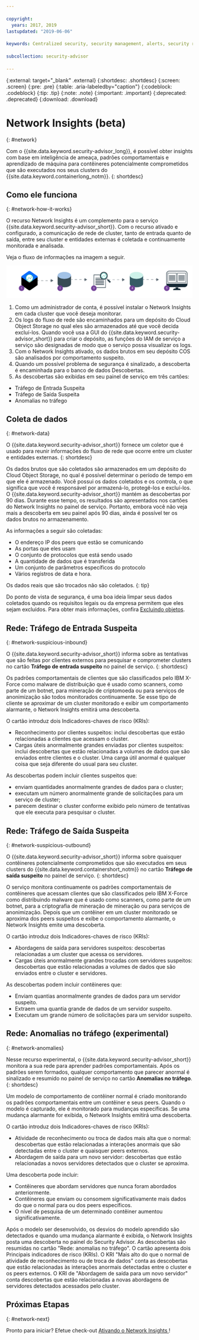 ```yaml
---

copyright:
  years: 2017, 2019
lastupdated: "2019-06-06"

keywords: Centralized security, security management, alerts, security risk, insights, threat detection

subcollection: security-advisor

---
```


{:external: target="_blank" .external}
{:shortdesc: .shortdesc}
{:screen: .screen}
{:pre: .pre}
{:table: .aria-labeledby="caption"}
{:codeblock: .codeblock}
{:tip: .tip}
{:note: .note}
{:important: .important}
{:deprecated: .deprecated}
{:download: .download}


# Network Insights (beta)
{: #network}

Com o {{site.data.keyword.security-advisor_long}}, é possível obter insights com base em inteligência de ameaça, padrões comportamentais e aprendizado de máquina para contêineres potencialmente comprometidos que são executados nos seus clusters do {{site.data.keyword.containerlong_notm}}.
{: shortdesc}


## Como ele funciona
{: #network-how-it-works}

O recurso Network Insights é um complemento para o serviço {{site.data.keyword.security-advisor_short}}. Com o recurso ativado e configurado, a comunicação de rede de cluster, tanto de entrada quanto de saída, entre seu cluster e entidades externas é coletada e continuamente monitorada e analisada.

Veja o fluxo de informações na imagem a seguir.

![Network Insights flow diagram](images/network-insights-flow.png)

1. Como um administrador de conta, é possível instalar o Network Insights em cada cluster que você deseja monitorar.
2. Os logs do fluxo de rede são encaminhados para um depósito do Cloud Object Storage no qual eles são armazenados até que você decida excluí-los. Quando você usa a GUI do {{site.data.keyword.security-advisor_short}} para criar o depósito, as funções do IAM de serviço a serviço são designadas de modo que o serviço possa visualizar os logs.
3. Com o Network Insights ativado, os dados brutos em seu depósito COS são analisados por comportamento suspeito.
4. Quando um possível problema de segurança é sinalizado, a descoberta é encaminhada para o banco de dados Descobertas.
5. As descobertas são exibidas em seu painel de serviço em três cartões:
  * Tráfego de Entrada Suspeita
  * Tráfego de Saída Suspeita
  * Anomalias no tráfego


## Coleta de dados
{: #network-data}

O {{site.data.keyword.security-advisor_short}} fornece um coletor que é usado para reunir informações do fluxo de rede que ocorre entre um cluster e entidades externas.
{: shortdesc}

Os dados brutos que são coletados são armazenados em um depósito do Cloud Object Storage, no qual é possível determinar o período de tempo em que ele é armazenado. Você possui os dados coletados e os controla, o que significa que você é responsável por armazená-lo, protegê-los e excluí-los. O {{site.data.keyword.security-advisor_short}}  mantém as descobertas por 90 dias. Durante esse tempo, os resultados são apresentados nos cartões do Network Insights no painel de serviço. Portanto, embora você não veja mais a descoberta em seu painel após 90 dias, ainda é possível ter os dados brutos no armazenamento.

As informações a seguir são coletadas:

* O endereço IP dos peers que estão se comunicando
* As portas que eles usam
* O conjunto de protocolos que está sendo usado
* A quantidade de dados que é transferida
* Um conjunto de parâmetros específicos do protocolo
* Vários registros de data e hora.

Os dados reais que são trocados não são coletados.
{: tip}

Do ponto de vista de segurança, é uma boa ideia limpar seus dados coletados quando os requisitos legais ou da empresa permitem que eles sejam excluídos. Para obter mais informações, confira [Excluindo objetos](/docs/services/cloud-object-storage/info?topic=cloud-object-storage-security#deletion).


## Rede: Tráfego de Entrada Suspeita
{: #network-suspicious-inbound}

O {{site.data.keyword.security-advisor_short}} informa sobre as tentativas que são feitas por clientes externos para pesquisar e comprometer clusters no cartão **Tráfego de entrada suspeito** no painel de serviço.
{: shortdesc}


Os padrões comportamentais de clientes que são classificados pelo IBM X-Force como malware de distribuição que é usado como scanners, como parte de um botnet, para mineração de criptomoeda ou para serviços de anonimização são todos monitorados continuamente. Se esse tipo de cliente se aproximar de um cluster monitorado e exibir um comportamento alarmante, o Network Insights emitirá uma descoberta.


O cartão introduz dois Indicadores-chaves de risco (KRIs):

* Reconhecimento por clientes suspeitos: inclui descobertas que estão relacionadas a clientes que acessam o cluster.
* Cargas úteis anormalmente grandes enviadas por clientes suspeitos: inclui descobertas que estão relacionadas a volumes de dados que são enviados entre clientes e o cluster. Uma carga útil anormal é qualquer coisa que seja diferente do usual para seu cluster.


As descobertas podem incluir clientes suspeitos que:

* enviam quantidades anormalmente grandes de dados para o cluster;
* executam um número anormalmente grande de solicitações para um serviço de cluster;
* parecem destinar o cluster conforme exibido pelo número de tentativas que ele executa para pesquisar o cluster.



## Rede: Tráfego de Saída Suspeita
{: #network-suspicious-outbound}

O {{site.data.keyword.security-advisor_short}} informa sobre quaisquer contêineres potencialmente comprometidos que são executados em seus clusters do {{site.data.keyword.containershort_notm}} no cartão **Tráfego de saída suspeito** no painel de serviço.
{: shortdesc}

O serviço monitora continuamente os padrões comportamentais de contêineres que acessam clientes que são classificados pelo IBM X-Force como distribuindo malware que é usado como scanners, como parte de um botnet, para a criptografia de mineração de mineração ou para serviços de anonimização. Depois que um contêiner em um cluster monitorado se aproxima dos peers suspeitos e exibe o comportamento alarmante, o Network Insights emite uma descoberta.

O cartão introduz dois Indicadores-chaves de risco (KRIs):

* Abordagens de saída para servidores suspeitos: descobertas relacionadas a um cluster que acessa os servidores.
* Cargas úteis anormalmente grandes trocadas com servidores suspeitos: descobertas que estão relacionadas a volumes de dados que são enviados entre o cluster e servidores.


As descobertas podem incluir contêineres que:

* Enviam quantias anormalmente grandes de dados para um servidor suspeito.
* Extraem uma quantia grande de dados de um servidor suspeito.
* Executam um grande número de solicitações para um servidor suspeito.


## Rede: Anomalias no tráfego (experimental)
{: #network-anomalies}

Nesse recurso experimental, o {{site.data.keyword.security-advisor_short}} monitora a sua rede para aprender padrões comportamentais. Após os padrões serem formados, qualquer comportamento que parecer anormal é sinalizado e resumido no painel de serviço no cartão **Anomalias no tráfego**.
{: shortdesc}

Um modelo de comportamento de contêiner normal é criado monitorando os padrões comportamentais entre um contêiner e seus peers. Quando o modelo é capturado, ele é monitorado para mudanças específicas. Se uma mudança alarmante for exibida, o Network Insights emitirá uma descoberta.

O cartão introduz dois Indicadores-chaves de risco (KRIs):

* Atividade de reconhecimento ou troca de dados mais alta que o normal: descobertas que estão relacionadas a interações anormais que são detectadas entre o cluster e quaisquer peers externos.
* Abordagem de saída para um novo servidor: descobertas que estão relacionadas a novos servidores detectados que o cluster se aproxima.

Uma descoberta pode incluir:  

* Contêineres que abordam servidores que nunca foram abordados anteriormente.
* Contêineres que enviam ou consomem significativamente mais dados do que o normal para ou dos peers específicos.
* O nível de pesquisa de um determinado contêiner aumentou significativamente.

Após o modelo ser desenvolvido, os desvios do modelo aprendido são detectados e quando uma mudança alarmante é exibida, o Network Insights posta uma descoberta no painel do Security Advisor. As descobertas são resumidas no cartão "Rede: anomalias no tráfego". O cartão apresenta dois Principais indicadores de risco (KRIs). O KRI "Mais alto do que o normal de atividade de reconhecimento ou de troca de dados" conta as descobertas que estão relacionadas às interações anormais detectadas entre o cluster e os peers externos. O KRI de "Abordagem de saída para um novo servidor" conta descobertas que estão relacionadas a novas abordagens de servidores detectados acessados pelo cluster.  

## Próximas Etapas
{: #network-next}

Pronto para iniciar? Efetue check-out  [ Ativando o Network Insights ](/docs/services/security-advisor?topic=security-advisor-setup-network)!
